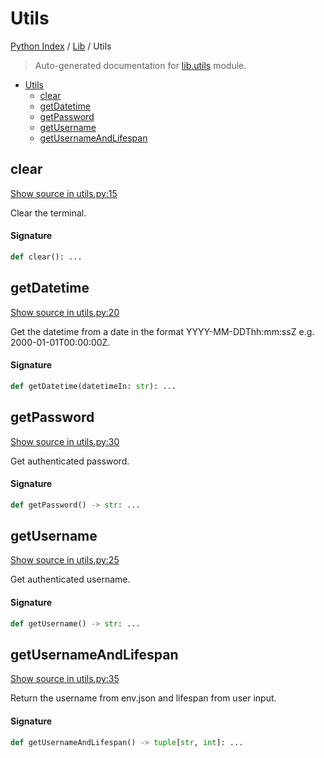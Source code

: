 # Utils

[Python Index](../README.md#python-index) / [Lib](./index.md#lib) / Utils

> Auto-generated documentation for [lib.utils](../../../lib/utils.py) module.

- [Utils](#utils)
  - [clear](#clear)
  - [getDatetime](#getdatetime)
  - [getPassword](#getpassword)
  - [getUsername](#getusername)
  - [getUsernameAndLifespan](#getusernameandlifespan)

## clear

[Show source in utils.py:15](../../../lib/utils.py#L15)

Clear the terminal.

#### Signature

```python
def clear(): ...
```



## getDatetime

[Show source in utils.py:20](../../../lib/utils.py#L20)

Get the datetime from a date in the format YYYY-MM-DDThh:mm:ssZ e.g. 2000-01-01T00:00:00Z.

#### Signature

```python
def getDatetime(datetimeIn: str): ...
```



## getPassword

[Show source in utils.py:30](../../../lib/utils.py#L30)

Get authenticated password.

#### Signature

```python
def getPassword() -> str: ...
```



## getUsername

[Show source in utils.py:25](../../../lib/utils.py#L25)

Get authenticated username.

#### Signature

```python
def getUsername() -> str: ...
```



## getUsernameAndLifespan

[Show source in utils.py:35](../../../lib/utils.py#L35)

Return the username from env.json and lifespan from user input.

#### Signature

```python
def getUsernameAndLifespan() -> tuple[str, int]: ...
```